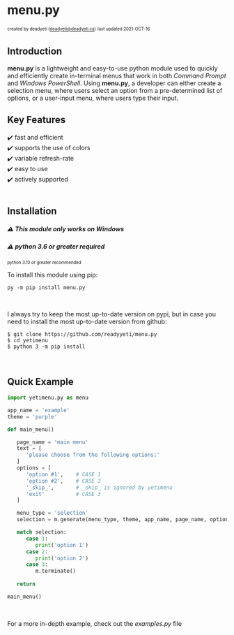 # menu.py
<sup><sub>created by deadyeti (deadyeti@deadyeti.ca)</sub></sup>
<sup><sub>last updated 2021-OCT-16</sub></sup>

## Introduction ##

**menu.py** is a lightweight and easy-to-use python module used to quickly and efficiently create in-terminal menus that work in both *Command Prompt* and *Windows PowerShell*. Using **menu.py**, a developer can either create a selection menu, where users select an option from a pre-determined list of options, or a user-input menu, where users type their input.
</br>


## Key Features ##

   ✔️ fast and efficient<br/>
   ✔️ supports the use of colors<br/>
   ✔️ variable refresh-rate<br/>
   ✔️ easy to use<br/>
   ✔️ actively supported<br/>
</br>


## Installation ##

##### ⚠️ This module only works on Windows
##### ⚠️ python 3.6 or greater **required** 
<sup><sub>python 3.10 or greater recommended</sub></sup>
</br>

To install this module using pip:
```
py -m pip install menu.py
```

</br>

I always try to keep the most up-to-date version on pypi, but in case you need to install the most up-to-date version from github:
```
$ git clone https://github.com/readyyeti/menu.py
$ cd yetimenu
$ python 3 -m pip install
```
</br>


## Quick Example ##

```python
import yetimenu.py as menu

app_name = 'example'
theme = 'purple'

def main_menu()

   page_name = 'main menu'
   text = [
      'please choose from the following options:'
   ]
   options = [
      'option #1',    # CASE 1
      'option #2',    # CASE 2
      '_skip_',       # _skip_ is ignored by yetimenu
      'exit'          # CASE 3
   ]

   menu_type = 'selection'
   selection = m.generate(menu_type, theme, app_name, page_name, options, text)

   match selection:
      case 1:
         print('option 1')
      case 2:
         print('option 2')
      case 3:
         m.terminate()
   
   return

main_menu()

```
</br>

For a more in-depth example, check out the *examples.py* file

